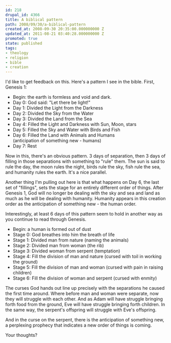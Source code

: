 ```yaml
---
id: 218
drupal_id: 4366
title: A biblical pattern
path: 2008/09/30/a-biblical-pattern
created_at: 2008-09-30 20:35:00.000000000 Z
updated_at: 2011-08-21 03:40:28.000000000 Z
promoted: true
state: published
tags:
- theology
- religion
- bible
- creation
---
```

<p>I'd like to get feedback on this. Here's a pattern I see in the bible. First, Genesis 1:</p><ul><li>Begin: the earth is formless and void and dark.</li><li>Day 0: God said: "Let there be light!"</li><li>Day 1: Divided the Light from the Darkness</li><li>Day 2: Divided the Sky from the Water</li><li>Day 3: Divided the Land from the Sea</li><li>Day 4: Filled the Light and Darkness with Sun, Moon, stars</li><li>Day 5: Filled the Sky and Water with Birds and Fish</li><li>Day 6: Filled the Land with Animals and Humans<br />(anticipation of something new - humans)</li><li>Day 7: Rest</li></ul><p>Now in this, there's an obvious pattern. 3 days of separation, then 3 days of filling in those separations with something to "rule" them. The sun is said to rule the day, the moon rules the night, birds rule the sky, fish rule the sea, and humanity rules the earth. It's a nice parallel.</p><p>Another thing I'm pulling out here is that what happens on Day 6, the last set of "fillings", sets the stage for an entirely different order of things. After Genesis 1, God will no longer be dealing with the sky and sea and land as much as he will be dealing with humanity. Humanity appears in this creation order as the anticipation of something new - the human order.</p><p>Interestingly, at least 6 days of this pattern seem to hold in another way as you continue to read through Genesis.</p><ul><li>Begin: a human is formed out of dust</li><li>Stage 0: God breathes into him the breath of life</li><li>Stage 1: Divided man from nature (naming the animals)</li><li>Stage 2: Divided man from woman (the rib)</li><li>Stage 3: Divided woman from serpent (temptation)</li><li>Stage 4: Fill the division of man and nature (cursed with toil in working the ground)</li><li>Stage 5: Fill the division of man and woman (cursed with pain in raising children)</li><li>Stage 6: Fill the division of woman and serpent (cursed with enmity)</li></ul><p>The curses God hands out line up precisely with the separations he caused the first time around. Where before man and woman were separate, now they will struggle with each other. And as Adam will have struggle bringing forth food from the ground, Eve will have struggle bringing forth children. In the same way, the serpent's offspring will struggle with Eve's offspring.</p><p>And in the curse on the serpent, there is the anticipation of something new, a perplexing prophecy that indicates a new order of things is coming.</p><p>Your thoughts?</p>
